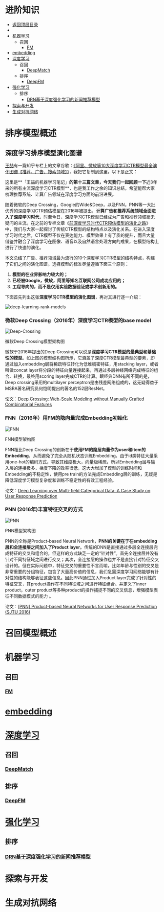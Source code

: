 # 进阶知识

* [返回顶层目录](../../SUMMARY.md)
* 
* [机器学习](#机器学习)
  * 召回
    * [FM](#FM)
* [embedding](#embedding)
* [深度学习](#深度学习)
  * 召回
    * [DeepMatch](#DeepMatch)
  * 排序
    * [DeepFM](#DeepFM)
* [强化学习](#强化学习)
  * 排序
    * [DRN基于深度强化学习的新闻推荐模型](#DRN基于深度强化学习的新闻推荐模型)
* [探索与开发](#探索与开发)
* [生成对抗网络](#生成对抗网络)

# 排序模型概述

## 深度学习排序模型演化图谱

[王喆](https://www.zhihu.com/people/wang-zhe-58/activities)有一篇知乎专栏上的文章谷歌：[《阿里、微软等10大深度学习CTR模型最全演化图谱【推荐、广告、搜索领域】》](https://zhuanlan.zhihu.com/p/63186101)，我把它复制到这里，以下是正文：

这里是**「王喆的机器学习笔记」**的第十三篇文章，今天我们一起回顾一下**近3年来的所有主流深度学习CTR模型**，也是我工作之余的知识总结，希望能帮大家梳理推荐系统、计算广告领域在深度学习方面的前沿进展。

随着微软的Deep Crossing，Google的Wide&Deep，以及FNN，PNN等一大批优秀的深度学习CTR预估模型在2016年被提出，**计算广告和推荐系统领域全面进入了深度学习时代**，时至今日，深度学习CTR模型已经成为广告和推荐领域毫无疑问的主流。在之前的专栏文章《[前深度学习时代CTR预估模型的演化之路](https://zhuanlan.zhihu.com/p/61154299)》中，我们与大家一起探讨了传统CTR模型的结构特点以及演化关系。在进入深度学习时代之后，CTR模型不仅在表达能力、模型效果上有了质的提升，而且大量借鉴并融合了深度学习在图像、语音以及自然语言处理方向的成果，在模型结构上进行了快速的演化。

本文总结了广告、推荐领域最为流行的10个深度学习CTR模型的结构特点，构建了它们之间的演化图谱。选择模型的标准尽量遵循下面三个原则：

1. **模型的在业界影响力较大的；**
2. **已经被Google，微软，阿里等知名互联网公司成功应用的；**
3. **工程导向的，而不是仅用实验数据验证或学术创新用的。**

下面首先列出这张**深度学习CTR模型的演化图谱**，再对其进行逐一介绍：

![deep-learning-rank-models](pic/deep-learning-rank-models.jpg)

### 微软Deep Crossing（2016年）深度学习CTR模型的base model

![Deep-Crossing](pic/Deep-Crossing.jpg)

微软Deep Crossing模型架构图

微软于2016年提出的Deep Crossing可以说是**深度学习CTR模型的最典型和基础性的模型**。如上图的模型结构图所示，它涵盖了深度CTR模型最典型的要素，即通过加入embedding层将稀疏特征转化为低维稠密特征，用stacking layer，或者叫做concat layer将分段的特征向量连接起来，再通过多层神经网络完成特征的组合、转换，最终用scoring layer完成CTR的计算。跟经典DNN有所不同的是，Deep crossing采用的multilayer perceptron是由残差网络组成的，这无疑得益于MSRA著名研究员何恺明提出的著名的152层ResNet。

论文：[Deep Crossing: Web-Scale Modeling without Manually Crafted Combinatorial Features](https://www.kdd.org/kdd2016/subtopic/view/deep-crossing-web-scale-modeling-without-manually-crafted-combinatorial-fea)

### FNN（2016年）用FM的隐向量完成Embedding初始化

![FNN](pic/FNN.jpg)

FNN模型架构图

FNN相比Deep Crossing的创新在于**使用FM的隐层向量作为user和item的Embedding**，从而避免了完全从随机状态训练Embedding。由于id类特征大量采用one-hot的编码方式，导致其维度极大，向量极稀疏，所以Embedding层与输入层的连接极多，梯度下降的效率很低，这大大增加了模型的训练时间和Embedding的不稳定性，使用pre train的方法完成Embedding层的训练，无疑是降低深度学习模型复杂度和训练不稳定性的有效工程经验。

论文：[Deep Learning over Multi-field Categorical Data: A Case Study on User Response Prediction](https://arxiv.org/pdf/1601.02376.pdf)

### PNN (2016年)丰富特征交叉的方式

![PNN](pic/PNN.jpg)

PNN模型架构图

PNN的全称是Product-based Neural Network，**PNN的关键在于在embedding层和全连接层之间加入了Product layer**。传统的DNN是直接通过多层全连接层完成特征的交叉和组合的，但这样的方式缺乏一定的“针对性”。首先全连接层并没有针对不同特征域之间进行交叉；其次，全连接层的操作也并不是直接针对特征交叉设计的。但在实际问题中，特征交叉的重要性不言而喻，比如年龄与性别的交叉是非常重要的分组特征，包含了大量高价值的信息，我们急需深度学习网络能够有针对性的结构能够表征这些信息。因此PNN通过加入Product layer完成了针对性的特征交叉，其product操作在不同特征域之间进行特征组合。并定义了inner product，outer product等多种product的操作捕捉不同的交叉信息，增强模型表征不同数据模式的能力 。

论文：[[PNN\] Product-based Neural Networks for User Response Prediction (SJTU 2016)](https://link.zhihu.com/?target=https%3A//github.com/wzhe06/Reco-papers/blob/master/Deep%2520Learning%2520Recommender%2520System/%255BPNN%255D%2520Product-based%2520Neural%2520Networks%2520for%2520User%2520Response%2520Prediction%2520%2528SJTU%25202016%2529.pdf)





# 召回模型概述



# 机器学习

## 召回

### [FM](machine-learning/FM.md)



# [embedding](embedding/embedding.md)





# [深度学习](deep-learning/deep-learning.md)

## 召回

### [DeepMatch](deep-learning/DeepMatch.md)

## 排序

### [DeepFM](deep-learning/DeepFM.md)



# [强化学习](reinforcement-learning/reinforcement-learning.md)

## 排序

### [DRN基于深度强化学习的新闻推荐模型](reinforcement-learning/DRN-A-Deep-Reinforcement-Learning-Framework-for-News-Recommendation.md)



# 探索与开发





# 生成对抗网络







